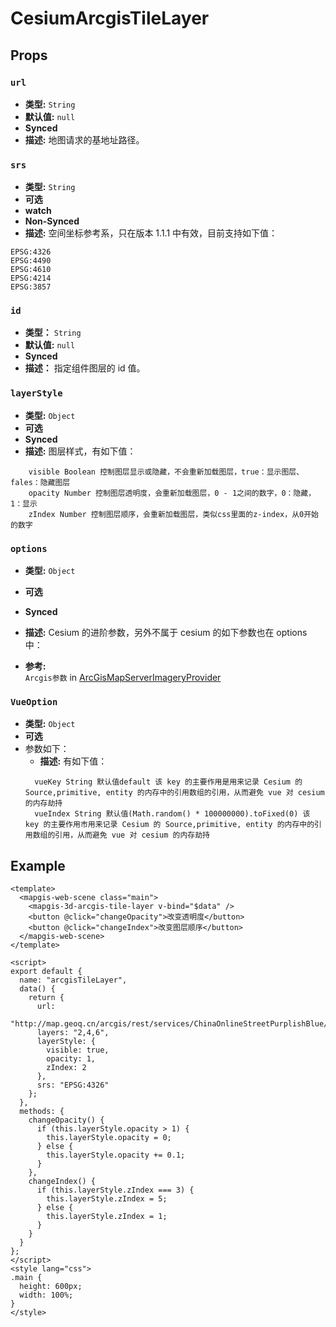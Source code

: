 # CesiumArcgisTileLayer

## Props

### `url`

- **类型:** `String`
- **默认值:** `null`
- **Synced**
- **描述:** 地图请求的基地址路径。

### `srs`

- **类型:** `String`
- **可选**
- **watch**
- **Non-Synced**
- **描述:** 空间坐标参考系，只在版本 1.1.1 中有效，目前支持如下值：

```
EPSG:4326
EPSG:4490
EPSG:4610
EPSG:4214
EPSG:3857
```

### `id`

- **类型：** `String`
- **默认值:** `null`
- **Synced**
- **描述：** 指定组件图层的 id 值。

### `layerStyle`

- **类型:** `Object`
- **可选**
- **Synced**
- **描述:** 图层样式，有如下值：

```
    visible Boolean 控制图层显示或隐藏，不会重新加载图层，true：显示图层、fales：隐藏图层
    opacity Number 控制图层透明度，会重新加载图层，0 - 1之间的数字，0：隐藏，1：显示
    zIndex Number 控制图层顺序，会重新加载图层，类似css里面的z-index，从0开始的数字
```

### `options`

- **类型:** `Object`
- **可选**
- **Synced**
- **描述:** Cesium 的进阶参数，另外不属于 cesium 的如下参数也在 options 中：

- **参考:** <br>
  `Arcgis参数` in [ArcGisMapServerImageryProvider](//http://develop.smaryun.com:8899/docs/other/mapgis-cesium/ArcGisMapServerImageryProvider.html?classFilter=ArcGisMapServerImageryProvider)

### `VueOption`

- **类型:** `Object`
- **可选**
- 参数如下：
  - **描述:** 有如下值：
  ```
    vueKey String 默认值default 该 key 的主要作用是用来记录 Cesium 的 Source,primitive, entity 的内存中的引用数组的引用，从而避免 vue 对 cesium 的内存劫持
    vueIndex String 默认值(Math.random() * 100000000).toFixed(0) 该 key 的主要作用市用来记录 Cesium 的 Source,primitive, entity 的内存中的引用数组的引用，从而避免 vue 对 cesium 的内存劫持
  ```

## Example

```vue
<template>
  <mapgis-web-scene class="main">
    <mapgis-3d-arcgis-tile-layer v-bind="$data" />
    <button @click="changeOpacity">改变透明度</button>
    <button @click="changeIndex">改变图层顺序</button>
  </mapgis-web-scene>
</template>

<script>
export default {
  name: "arcgisTileLayer",
  data() {
    return {
      url:
        "http://map.geoq.cn/arcgis/rest/services/ChinaOnlineStreetPurplishBlue/MapServer",
      layers: "2,4,6",
      layerStyle: {
        visible: true,
        opacity: 1,
        zIndex: 2
      },
      srs: "EPSG:4326"
    };
  },
  methods: {
    changeOpacity() {
      if (this.layerStyle.opacity > 1) {
        this.layerStyle.opacity = 0;
      } else {
        this.layerStyle.opacity += 0.1;
      }
    },
    changeIndex() {
      if (this.layerStyle.zIndex === 3) {
        this.layerStyle.zIndex = 5;
      } else {
        this.layerStyle.zIndex = 1;
      }
    }
  }
};
</script>
<style lang="css">
.main {
  height: 600px;
  width: 100%;
}
</style>
```
